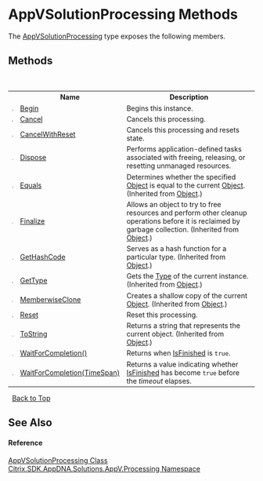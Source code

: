 # AppVSolutionProcessing Methods
 

The <a href="168dc9b2-5e25-98d9-52a0-f835bd0d9ebc">AppVSolutionProcessing</a> type exposes the following members.


## Methods
&nbsp;<table><tr><th></th><th>Name</th><th>Description</th></tr><tr><td>![Public method](media/pubmethod.gif "Public method")</td><td><a href="4a5975a0-77ee-6ff7-c44b-c685bbd0701d">Begin</a></td><td>
Begins this instance.</td></tr><tr><td>![Public method](media/pubmethod.gif "Public method")</td><td><a href="1c224b2c-ad63-8ef3-c346-f4ccc45fe6b8">Cancel</a></td><td>
Cancels this processing.</td></tr><tr><td>![Public method](media/pubmethod.gif "Public method")</td><td><a href="fca51ddc-63c4-fe0c-1350-3bdea19467d4">CancelWithReset</a></td><td>
Cancels this processing and resets state.</td></tr><tr><td>![Public method](media/pubmethod.gif "Public method")</td><td><a href="e1cc4daa-6700-d389-4991-b4337e7733cf">Dispose</a></td><td>
Performs application-defined tasks associated with freeing, releasing, or resetting unmanaged resources.</td></tr><tr><td>![Public method](media/pubmethod.gif "Public method")</td><td><a href="http://msdn2.microsoft.com/en-us/library/bsc2ak47" target="_blank">Equals</a></td><td>
Determines whether the specified <a href="http://msdn2.microsoft.com/en-us/library/e5kfa45b" target="_blank">Object</a> is equal to the current <a href="http://msdn2.microsoft.com/en-us/library/e5kfa45b" target="_blank">Object</a>.
 (Inherited from <a href="http://msdn2.microsoft.com/en-us/library/e5kfa45b" target="_blank">Object</a>.)</td></tr><tr><td>![Protected method](media/protmethod.gif "Protected method")</td><td><a href="http://msdn2.microsoft.com/en-us/library/4k87zsw7" target="_blank">Finalize</a></td><td>
Allows an object to try to free resources and perform other cleanup operations before it is reclaimed by garbage collection.
 (Inherited from <a href="http://msdn2.microsoft.com/en-us/library/e5kfa45b" target="_blank">Object</a>.)</td></tr><tr><td>![Public method](media/pubmethod.gif "Public method")</td><td><a href="http://msdn2.microsoft.com/en-us/library/zdee4b3y" target="_blank">GetHashCode</a></td><td>
Serves as a hash function for a particular type.
 (Inherited from <a href="http://msdn2.microsoft.com/en-us/library/e5kfa45b" target="_blank">Object</a>.)</td></tr><tr><td>![Public method](media/pubmethod.gif "Public method")</td><td><a href="http://msdn2.microsoft.com/en-us/library/dfwy45w9" target="_blank">GetType</a></td><td>
Gets the <a href="http://msdn2.microsoft.com/en-us/library/42892f65" target="_blank">Type</a> of the current instance.
 (Inherited from <a href="http://msdn2.microsoft.com/en-us/library/e5kfa45b" target="_blank">Object</a>.)</td></tr><tr><td>![Protected method](media/protmethod.gif "Protected method")</td><td><a href="http://msdn2.microsoft.com/en-us/library/57ctke0a" target="_blank">MemberwiseClone</a></td><td>
Creates a shallow copy of the current <a href="http://msdn2.microsoft.com/en-us/library/e5kfa45b" target="_blank">Object</a>.
 (Inherited from <a href="http://msdn2.microsoft.com/en-us/library/e5kfa45b" target="_blank">Object</a>.)</td></tr><tr><td>![Public method](media/pubmethod.gif "Public method")</td><td><a href="0be9c5c7-0916-00e1-e3fe-6989c60299b0">Reset</a></td><td>
Reset this processing.</td></tr><tr><td>![Public method](media/pubmethod.gif "Public method")</td><td><a href="http://msdn2.microsoft.com/en-us/library/7bxwbwt2" target="_blank">ToString</a></td><td>
Returns a string that represents the current object.
 (Inherited from <a href="http://msdn2.microsoft.com/en-us/library/e5kfa45b" target="_blank">Object</a>.)</td></tr><tr><td>![Public method](media/pubmethod.gif "Public method")</td><td><a href="91a0b674-0c36-a72d-635c-69f3b4c64bac">WaitForCompletion()</a></td><td>
Returns when <a href="d554bd62-eac7-88a6-ba83-2d86ef60b741">IsFinished</a> is `true`.</td></tr><tr><td>![Public method](media/pubmethod.gif "Public method")</td><td><a href="d6eee86c-72b7-7f2c-0b78-aeaf384fbf86">WaitForCompletion(TimeSpan)</a></td><td>
Returns a value indicating whether <a href="d554bd62-eac7-88a6-ba83-2d86ef60b741">IsFinished</a> has become `true` before the *timeout* elapses.</td></tr></table>&nbsp;
<a href="#appvsolutionprocessing-methods">Back to Top</a>

## See Also


#### Reference
<a href="168dc9b2-5e25-98d9-52a0-f835bd0d9ebc">AppVSolutionProcessing Class</a><br /><a href="e89d7bb5-69e7-7aff-5732-d06b09ac746d">Citrix.SDK.AppDNA.Solutions.AppV.Processing Namespace</a><br />